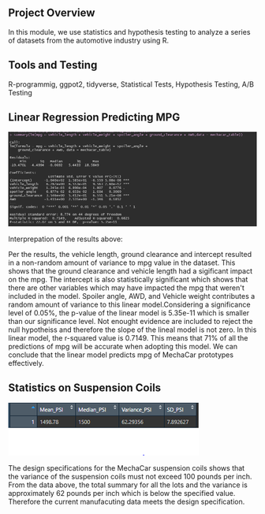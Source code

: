 ## Project Overview

In this module, we use statistics and hypothesis testing to analyze a series of datasets from the automotive industry using R. 

## Tools and Testing
R-programmig, ggpot2, tidyverse, Statistical Tests, Hypothesis Testing, A/B Testing

## Linear Regression Predicting MPG

<img src= https://github.com/uferdousi197/MechaCar_Statistical_Analysis/blob/main/Photos/pic1.png>

Interprepation of the results above:

Per the results, the vehicle length, ground clearance and intercept resulted in a non-random amount of variance to mpg value in the dataset. This shows that the ground clearance and vehicle length had a sigificant impact on the mpg. The intercept is also statistically significant which shows that there are other variables 
which may have impacted the mpg that weren't included in the model. Spoiler angle, AWD, and Vehicle weight contributes a random amount of variance to this linear model.Considering a significance level of 0.05%, the p-value of the linear model is 5.35e-11 which is smaller than our significance level. Not enought evidence are included to reject the null hypotheiss and therefore the slope of the lineal model is not zero. In this linear model, the r-squared value is 0.7149. This means that 71% of all the predictions of mpg will be accurate when adopting this model. We can conclude that the linear model predicts mpg of MechaCar prototypes effectively.


## Statistics on Suspension Coils

<img src= https://github.com/uferdousi197/MechaCar_Statistical_Analysis/blob/main/Photos/pic2.png>

The design specifications for the MechaCar suspension coils shows that the variance of the suspension coils must not exceed 100 pounds per inch. 
From the data above, the total summary for all the lots and the variance is approximately 62 pounds per inch which is below the specified value. 
Therefore the current manufacuting data meets the design specification.
